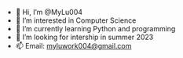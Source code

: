 - 👋 Hi, I’m @MyLu004
- 👀 I’m interested in Computer Science
- 🌱 I’m currently learning Python and programming
- 💞️ I’m looking for intership in summer 2023
- 📫 Email: myluwork004@gmail.com

<!---
MyLu004/MyLu004 is a ✨ special ✨ repository because its `README.md` (this file) appears on your GitHub profile.
You can click the Preview link to take a look at your changes.
--->
